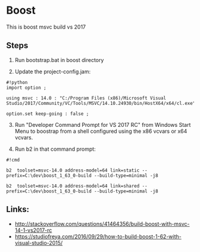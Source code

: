 # Boost

This is boost msvc build vs 2017

## Steps

1) Run bootstrap.bat in boost directory

2) Update the project-config.jam: 

```
#!python
import option ; 
 
using msvc : 14.0 : "C:/Program Files (x86)/Microsoft Visual Studio/2017/Community/VC/Tools/MSVC/14.10.24930/bin/HostX64/x64/cl.exe";
 
option.set keep-going : false ; 
```

3) Run "Developer Command Prompt for VS 2017 RC" from Windows Start Menu to boostrap from a shell configured using the x86 vcvars or x64 vcvars.


4) Run b2 in that command prompt:


```
#!cmd

b2  toolset=msvc-14.0 address-model=64 link=static --prefix=C:\dev\boost_1_63_0-build --build-type=minimal -j8 

b2  toolset=msvc-14.0 address-model=64 link=shared --prefix=C:\dev\boost_1_63_0-build --build-type=minimal -j8 

```




## Links: 

* http://stackoverflow.com/questions/41464356/build-boost-with-msvc-14-1-vs2017-rc
* https://studiofreya.com/2016/09/29/how-to-build-boost-1-62-with-visual-studio-2015/